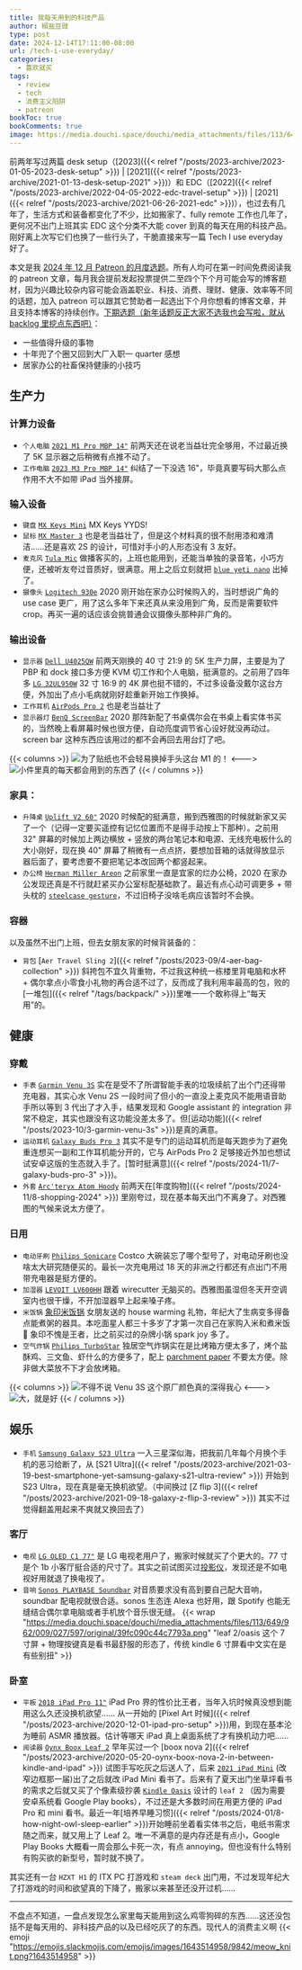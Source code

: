 ```yaml
---
title: 我每天用到的科技产品
author: 椒盐豆豉
type: post
date: 2024-12-14T17:11:00-08:00
url: /tech-i-use-everyday/
categories:
  - 喜欢就买
tags:
  - review
  - tech
  - 消费主义陷阱
  - patreon
bookToc: true
bookComments: true
image: https://media.douchi.space/douchi/media_attachments/files/113/649/940/703/956/861/original/320cd00f7f2a6d25.png
---
```


前两年写过两篇 desk setup（[2023]({{< relref "/posts/2023-archive/2023-01-05-2023-desk-setup" >}}) | [2021]({{< relref "/posts/2023-archive/2021-01-13-desk-setup-2021" >}})）和 EDC（[2022]({{< relref "/posts/2023-archive/2022-04-05-2022-edc-travel-setup" >}}) | [2021]({{< relref "/posts/2023-archive/2021-06-26-2021-edc" >}})），也过去有几年了，生活方式和装备都变化了不少，比如搬家了、fully remote 工作也几年了，更何况不出门上班其实 EDC 这个分类不大能 cover 到真的每天在用的科技产品。刚好离上次写它们也换了一些行头了，干脆直接来写一篇 Tech I use everyday 好了。

<!--more-->

本文是我 [2024 年 12 月 Patreon 的月度选题](https://www.patreon.com/posts/116604741)。所有人均可在第一时间免费阅读我的 patreon 文章，每月我会提前发起投票提供二至四个下个月可能会写的博客题材，因为兴趣比较杂内容可能会涵盖职业、科技、消费、理财、健康、效率等不同的话题，加入 patreon 可以跟其它赞助者一起选出下个月你想看的博客文章，并且支持本博客的持续创作。[下期选题（新年话题反正大家不选我也会写啦，就从 backlog 里挖点东西吧）](https://www.patreon.com/posts/2025-nian-1-yue-117947013)：
- 一些值得升级的事物
- 十年兜了个圈又回到大厂入职一 quarter 感想
- 居家办公的社畜保持健康的小技巧

## 生产力
### 计算力设备
- `个人电脑` [`2021 M1 Pro MBP 14"`](https://amzn.to/3vKLstv) 前两天还在说老当益壮完全够用，不过最近换了 5K 显示器之后稍微有点推不动了。
- `工作电脑` [`2023 M3 Pro MBP 14"`](https://amzn.to/3VGTiSm) 纠结了一下没选 16"，毕竟真要写码大那么点作用不大不如带 iPad 当外接屏。

### 输入设备
- `键盘` [`MX Keys Mini`](https://amzn.to/3is7HOv) MX Keys YYDS!
- `鼠标` [`MX Master 3`](https://amzn.to/39okewZ) 也是老当益壮了，但是这个材料真的很不耐用漆和难清洁……还是喜欢 2S 的设计，可惜对手小的人形态没有 3 友好。
- `麦克风` [`Tula Mic`](https://amzn.to/3jQSt9u) 做播客买的，上班也能用到，还能当单独的录音笔，小巧方便，还被听友夸过音质好，很满意。用上之后立刻就把 [`blue yeti nano`](https://amzn.to/3ZDfRbD) 出掉了。
- `摄像头` [`Logitech 930e`](https://amzn.to/3DrXu1N) 2020 刚开始在家办公时候购入的，当时想说广角的 use case 更广，用了这么多年下来还真从来没用到广角，反而是需要软件 crop。再买一遍的话应该会挑普通会议摄像头那种非广角的。

### 输出设备
- `显示器` [`Dell U4025QW`](https://amzn.to/4gc1K3B) 前两天刚换的 40 寸 21:9 的 5K 生产力屏，主要是为了 PBP 和 dock 接口多方便 KVM 切工作和个人电脑，挺满意的。之前用了四年多 [`LG 32UL950W`](https://amzn.to/3bpbj18) 32 寸 16:9 的 4K 屏也挺不错的，不过多设备没戴尔这台方便，外加出了点小毛病就刚好趁重新开始工作换掉。
- `工作耳机` [`AirPods Pro 2`](https://amzn.to/3fZOENk) 也是老当益壮了
- `显示器灯` [`BenQ ScreenBar`](https://amzn.to/3DhJzeK) 2020 那阵新配了书桌偶尔会在书桌上看实体书买的，当然晚上看屏幕时候也很方便，自动亮度调节省心设好就没再动过。screen bar 这种东西应该用过的都不会再回去用台灯了吧。

{{< columns >}}
![为了贴纸也不会轻易换掉手头这台 M1 的！](https://media.douchi.space/douchi/media_attachments/files/113/644/331/042/067/790/original/893a17674e62d74d.png)
<--->
![小件里真的每天都会用到的东西了](https://media.douchi.space/douchi/media_attachments/files/113/542/314/760/916/635/original/94706403ba4544eb.png)
{{< / columns >}}

### 家具：
- `升降桌` [`Uplift V2 60"`](https://amzn.to/4gzCWTv) 2020 时候配的挺满意，搬到西雅图的时候就新家又买了一个（记得一定要买遥控有记忆位置而不是得手动按上下那种）。之前用 32" 屏幕的时候加上两边横放 + 竖放的两台笔记本和电源、无线充电板什么的大小刚好，现在换 40" 屏幕了稍微有一点点挤，要想加音箱的话就得放显示器后面了，要考虑要不要把笔记本改回两个都竖起来。
- `办公椅` [`Herman Miller Areon`](https://amzn.to/49AEfPP) 之前家里一直是宜家的烂办公椅，2020 在家办公发现还真是不行就赶紧买办公室标配基础款了。最近有点心动可调更多 + 带头枕的 [`steelcase gesture`](https://amzn.to/4iA33eS)，不过旧椅子没啥毛病应该暂时不会换。

### 容器
以及虽然不出门上班，但去女朋友家的时候背装备的：
- `背包` [`Aer Travel Sling 2`]({{< relref "/posts/2023-09/4-aer-bag-collection" >}}) 斜挎包不宜久背重物，不过我这种统一栋楼里背电脑和水杯 + 偶尔拿点小零食小礼物的再合适不过了，反而成了我利用率最高的包，败的[一堆包]({{< relref "/tags/backpack/" >}})里唯一一个敢称得上“每天用”的。

## 健康
### 穿戴
- `手表` [`Garmin Venu 3S`](https://amzn.to/3ZFwD9Y) 实在是受不了所谓智能手表的垃圾续航了出个门还得带充电器，其实心水 Venu 2S 一段时间了但小的一直没上麦克风不能用语音助手所以等到 3 代出了才入手，结果发现和 Google assistant 的 integration 非常不稳定，其实也跟没有这功能没差太多了。但[运动功能]({{< relref "/posts/2023-10/3-garmin-venu-3s" >}})是真的满意。
- `运动耳机` [`Galaxy Buds Pro 3`](https://amzn.to/48rUQVr) 其实不是专门的运动耳机而是每天跑步为了避免重连想买一副和工作耳机能分开的，它与 AirPods Pro 2 足够接近外加也想试试安卓这版的生态就入手了。[暂时挺满意]({{< relref "/posts/2024-11/7-galaxy-buds-pro-3" >}})。
- `外套` [`Arc'teryx Atom Hoody`](https://amzn.to/3CE6rog) 前两天在[年度购物]({{< relref "/posts/2024-11/8-shopping-2024" >}}) 里刚夸过，现在基本每天出门不离身了。对西雅图的气候来说太方便了。

### 日用
- `电动牙刷` [`Philips Sonicare`](https://amzn.to/3DrZlDN) Costco 大碗装忘了哪个型号了，对电动牙刷也没啥太大研究随便买的。最长一次充电用过 18 天的非洲之行都还有点出门不用带充电器是挺方便的。
- `加湿器` [`LEVOIT LV600HH`](https://amzn.to/41B8rrT) 跟着 wirecutter 无脑买的。西雅图虽湿但冬天开空调室内也很干燥，不开加湿器早上起来嗓子疼。
- `米饭锅` [象印米饭锅](https://amzn.to/4izcICp) 女朋友送的 house warming 礼物，年纪大了生病变多得备点能煮粥的器具。本吃面星人都三十多岁了才第一次自己在家购入米和煮米饭 🤣 象印不愧是王者，比之前买过的杂牌小锅 spark joy 多了。
- `空气炸锅` [`Philips TurboStar`](https://amzn.to/4gdRng1) 独居空气炸锅实在是比烤箱方便太多了，烤个盐酥鸡、三文鱼、虾什么的方便多了，配上 [parchment paper](https://amzn.to/3VEh1SY) 不要太方便。除非做大菜放不下才会放烤箱。

{{< columns >}}
![不得不说 Venu 3S 这个原厂颜色真的深得我心](https://media.douchi.space/douchi/media_attachments/files/111/229/909/977/327/043/original/84dfd85317cdba81.png)
<--->
![大，就是好](https://media.douchi.space/douchi/media_attachments/files/107/764/260/699/495/945/original/625681cc2bb159c3.png)
{{< / columns >}}

## 娱乐
- `手机` [`Samsung Galaxy S23 Ultra`](https://amzn.to/3OZteOx) 一入三星深似海，把我前几年每个月换个手机的恶习给断了，从 [S21 Ultra]({{< relref "/posts/2023-archive/2021-03-19-best-smartphone-yet-samsung-galaxy-s21-ultra-review" >}}) 开始到 S23 Ultra，现在真是毫无换机欲望。（中间换过 [Z flip 3]({{< relref "/posts/2023-archive/2021-09-18-galaxy-z-flip-3-review" >}}) 其实不过觉得翻盖用起来不爽就又换回去了）

### 客厅
- `电视` [`LG OLED C1 77"`](https://amzn.to/3BGsc6R) 是 LG 电视老用户了，搬家时候就买了个更大的。77 寸是个 1b 小客厅挺合适的尺寸了。其实之前试图买过[投影仪](https://amzn.to/49Ccer8)，发现还是不如电视好用就退了换电视了。
- `音响` [`Sonos PLAYBASE Soundbar`](https://amzn.to/4flEZJU) 对音质要求没有高到要自己配大音响，soundbar 配电视就很合适。sonos 生态连 Alexa 也好用，跟 Spotify 也能无缝结合偶尔拿电脑或者手机放个音乐很无缝。
{{< wrap "https://media.douchi.space/douchi/media_attachments/files/113/649/962/009/027/597/original/39fc090c44c7793a.png" "leaf 2/oasis 这个 7 寸屏 + 物理按键真是看书最舒服的形态了，传统 kindle 6 寸屏看中文实在是有些别扭" >}}

### 卧室
- `平板` [`2018 iPad Pro 11"`](https://amzn.to/2MVYktv) iPad Pro 界的性价比王者，当年入坑时候真没想到能用这么久还没换机欲望…… 从一开始的 [Pixel Art 时候]({{< relref "/posts/2023-archive/2020-12-01-ipad-pro-setup" >}})用，到现在基本沦为睡前 ASMR 播放器。估计等哪天 iPad 真上桌面系统了才有换机动力吧……
- `阅读器` [`Oynx Boox Leaf 2`](https://amzn.to/4iu7VSC) 早年买过一个 [boox nova 2]({{< relref "/posts/2023-archive/2020-05-20-oynx-boox-nova-2-in-between-kindle-and-ipad" >}}) 试图手写吃灰之后送人了，后来 [`2021 iPad Mini`](https://amzn.to/3OVa0JO) (改窄边框那一届)出了之后就改 iPad Mini 看书了。后来有了夏天出门坐草坪看书的需求之后就又买了个像素级抄袭 [`Kindle Oasis`](https://amzn.to/3OTLFnN) 设计的 `leaf 2` （因为需要安卓系统看 Google  Play  books），不过还是大多数时间在用更方便的 iPad Pro 和 mini 看书。最近一年[培养早睡习惯]({{< relref "/posts/2024-01/8-how-night-owl-sleep-earlier" >}})开始睡前坐着看实体书之后，电纸书需求随之而来，就又用上了 Leaf 2。唯一不满意的是内存还是有点小，Google Play Books 大概看一周会那么卡死一次，有点 annoying。但也没有什么特别有购买欲的新型号，暂时就不换了。

其实还有一台 `HZXT H1` 的 ITX PC 打游戏和 `steam deck` 出门用，不过发现年纪大了打游戏的时间和欲望真的下降了，搬家以来甚至还没开过机…… 

---

不盘点不知道，一盘点发现怎么家里每天能用到这么鸡零狗碎的东西……这还没包括不是每天用的、非科技产品的以及已经吃灰了的东西。现代人的消费主义啊 {{< emoji "https://emojis.slackmojis.com/emojis/images/1643514958/9842/meow_knit.png?1643514958" >}}